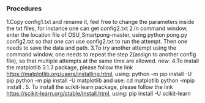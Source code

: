 ### Procedures 
1.Copy config1.txt and rename it, feel free to change the parameters inside the txt files,
for instance one can get config2.txt
2.In command window, enter the location file of OSU_Smartpong-master, using python
pong.py config2.txt so that one can use config2.txt to run the attempt. Then one needs to 
save the data and path.
3.To try another attempt using the command window, one needs to repeat the step 2(assign to
another config file), so that multiple attempts at the same time are allowed.
new:
4.To install the matplotlib 3.1.3 package, please follow the link https://matplotlib.org/users/installing.html, 
using: python -m pip install -U pip
python -m pip install -U matplotlib
and use:
cd matplotlib
python -mpip install .
5. To install the scikit-learn package, please follow the link https://scikit-learn.org/stable/install.html,
using: pip install -U scikit-learn


